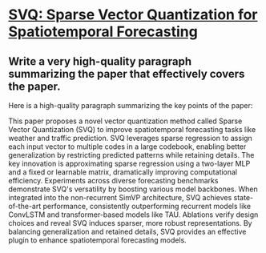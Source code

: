 # [SVQ: Sparse Vector Quantization for Spatiotemporal Forecasting](https://arxiv.org/abs/2312.03406)

## Write a very high-quality paragraph summarizing the paper that effectively covers the paper.

 Here is a high-quality paragraph summarizing the key points of the paper:

This paper proposes a novel vector quantization method called Sparse Vector Quantization (SVQ) to improve spatiotemporal forecasting tasks like weather and traffic prediction. SVQ leverages sparse regression to assign each input vector to multiple codes in a large codebook, enabling better generalization by restricting predicted patterns while retaining details. The key innovation is approximating sparse regression using a two-layer MLP and a fixed or learnable matrix, dramatically improving computational efficiency. Experiments across diverse forecasting benchmarks demonstrate SVQ's versatility by boosting various model backbones. When integrated into the non-recurrent SimVP architecture, SVQ achieves state-of-the-art performance, consistently outperforming recurrent models like ConvLSTM and transformer-based models like TAU. Ablations verify design choices and reveal SVQ induces sparser, more robust representations. By balancing generalization and retained details, SVQ provides an effective plugin to enhance spatiotemporal forecasting models.
